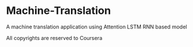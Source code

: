 # Machine-Translation
A machine translation application using Attention LSTM RNN based model

All copyrights are reserved to Coursera
